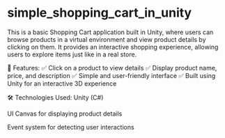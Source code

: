 # simple_shopping_cart_in_unity


This is a basic Shopping Cart application built in Unity, where users can browse products in a virtual environment and view product details by clicking on them. It provides an interactive shopping experience, allowing users to explore items just like in a real store.


🔹 Features:
✅ Click on a product to view details
✅ Display product name, price, and description
✅ Simple and user-friendly interface
✅ Built using Unity for an interactive 3D experience



🛠️ Technologies Used:
Unity (C#)

UI Canvas for displaying product details

Event system for detecting user interactions
